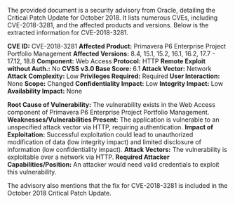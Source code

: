The provided document is a security advisory from Oracle, detailing the Critical Patch Update for October 2018. It lists numerous CVEs, including CVE-2018-3281, and the affected products and versions. Below is the extracted information for CVE-2018-3281.

**CVE ID:** CVE-2018-3281
**Affected Product:** Primavera P6 Enterprise Project Portfolio Management
**Affected Versions:** 8.4, 15.1, 15.2, 16.1, 16.2, 17.7 - 17.12, 18.8
**Component:** Web Access
**Protocol:** HTTP
**Remote Exploit without Auth.:** No
**CVSS v3.0 Base Score:** 6.1
**Attack Vector:** Network
**Attack Complexity:** Low
**Privileges Required:** Required
**User Interaction:** None
**Scope:** Changed
**Confidentiality Impact:** Low
**Integrity Impact:** Low
**Availability Impact:** None

**Root Cause of Vulnerability:** The vulnerability exists in the Web Access component of Primavera P6 Enterprise Project Portfolio Management.
**Weaknesses/Vulnerabilities Present:** The application is vulnerable to an unspecified attack vector via HTTP, requiring authentication.
**Impact of Exploitation:** Successful exploitation could lead to unauthorized modification of data (low integrity impact) and limited disclosure of information (low confidentiality impact).
**Attack Vectors:** The vulnerability is exploitable over a network via HTTP.
**Required Attacker Capabilities/Position:** An attacker would need valid credentials to exploit this vulnerability.

The advisory also mentions that the fix for CVE-2018-3281 is included in the October 2018 Critical Patch Update.